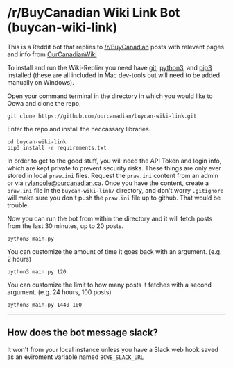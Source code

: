 # /r/BuyCanadian Wiki Link Bot (buycan-wiki-link)


This is a Reddit bot that replies to [/r/BuyCanadian](https://www.reddit.com/r/BuyCanadian/) posts with relevant pages and info from [OurCanadianWiki](https://wiki.ourcanadian.ca/)

To install and run the Wiki-Replier you need have [git](https://git-scm.com/downloads), [python3](https://www.python.org/downloads/), and [pip3](https://vgkits.org/blog/pip3-windows-howto/) installed (these are all included in Mac dev-tools but will need to be added manually on Windows).

Open your command terminal in the directory in which you would like to Ocwa and clone the repo.
```
git clone https://github.com/ourcanadian/buycan-wiki-link.git
```

Enter the repo and install the neccassary libraries.
```
cd buycan-wiki-link
pip3 install -r requirements.txt
```

In order to get to the good stuff, you will need the API Token and login info, which are kept private to prevent security risks. These things are only ever stored in local `praw.ini` files. Request the `praw.ini` content from an admin or via rylancole@ourcanadian.ca. Once you have the content, create a `praw.ini` file in the `buycan-wiki-link/` directory, and don't worry `.gitignore` will make sure you don't push the `praw.ini` file up to github. That would be trouble.

Now you can run the bot from within the directory and it will fetch posts from the last 30 minutes, up to 20 posts.
```
python3 main.py
```

You can customize the amount of time it goes back with an argument. (e.g. 2 hours)
``` 
python3 main.py 120
```

You can customize the limit to how many posts it fetches with a second argument. (e.g. 24 hours, 100 posts)
``` 
python3 main.py 1440 100
```

---

## How does the bot message slack?

It won't from your local instance unless you have a Slack web hook saved as an eviroment variable named `BCWB_SLACK_URL`
